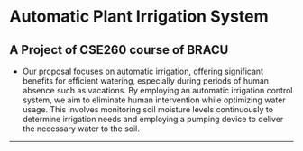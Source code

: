 # Automatic Plant Irrigation System

## A Project of CSE260 course of BRACU
- Our proposal focuses on automatic irrigation, offering significant benefits for efficient watering, especially during periods of human absence such as vacations. By employing an automatic irrigation control system, we aim to eliminate human intervention while optimizing water usage. This involves monitoring soil moisture levels continuously to determine irrigation needs and employing a pumping device to deliver the necessary water to the soil.
---
